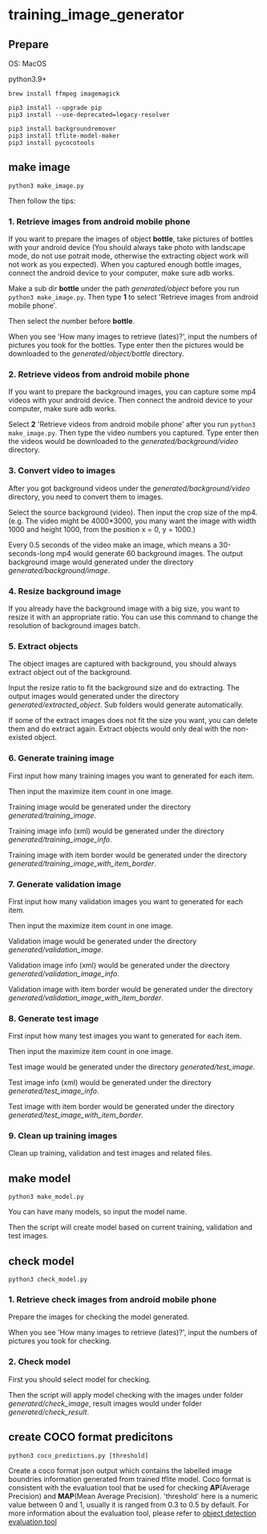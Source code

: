 # training_image_generator

## Prepare

OS: MacOS

python3.9+

```
brew install ffmpeg imagemagick

pip3 install --upgrade pip
pip3 install --use-deprecated=legacy-resolver

pip3 install backgroundremover
pip3 install tflite-model-maker
pip3 install pycocotools

```

## make image

```
python3 make_image.py

```

Then follow the tips:

### 1. Retrieve images from android mobile phone

If you want to prepare the images of object __bottle__, take pictures of bottles with your android device (You should always take photo with landscape mode, do not use potrait mode, otherwise the extracting object work will not work as you expected). When you captured enough bottle images, connect the android device to your computer, make sure adb works.

Make a sub dir __bottle__ under the path _generated/object_ before you run `python3 make_image.py`. Then type __1__ to select 'Retrieve images from android mobile phone'.

Then select the number before __bottle__.

When you see 'How many images to retrieve (lates)?', input the numbers of pictures you took for the bottles. Type enter then the pictures would be downloaded to the _generated/object/bottle_ directory.

### 2. Retrieve videos from android mobile phone

If you want to prepare the background images, you can capture some mp4 videos with your android device. Then connect the android device to your computer, make sure adb works.

Select __2__ 'Retrieve videos from android mobile phone' after you run `python3 make_image.py`. Then type the video numbers you captured. Type enter then the videos would be downloaded to the _generated/background/video_ directory.

### 3. Convert video to images

After you got background videos under the _generated/background/video_ directory, you need to convert them to images.

Select the source background (video). Then input the crop size of the mp4. (e.g. The video might be 4000*3000, you many want the image with width 1000 and height 1000, from the position x = 0, y = 1000.)

Every 0.5 seconds of the video make an image, which means a 30-seconds-long mp4 would generate 60 background images. The output background image would generated under the directory _generated/background/image_.

### 4. Resize background image

If you already have the background image with a big size, you want to resize it with an appropriate ratio. You can use this command to change the resolution of background images batch.

### 5. Extract objects

The object images are captured with background, you should always extract object out of the background.

Input the resize ratio to fit the background size and do extracting. The output images would generated under the directory _generated/extracted_object_. Sub folders would generate automatically.

If some of the extract images does not fit the size you want, you can delete them and do extract again. Extract objects would only deal with the non-existed object.

### 6. Generate training image

First input how many training images you want to generated for each item.

Then input the maximize item count in one image.

Training image would be generated under the directory _generated/training_image_.

Training image info (xml) would be generated under the directory _generated/training_image_info_.

Training image with item border would be generated under the directory _generated/training_image_with_item_border_.

### 7. Generate validation image

First input how many validation images you want to generated for each item.

Then input the maximize item count in one image.

Validation image would be generated under the directory _generated/validation_image_.

Validation image info (xml) would be generated under the directory _generated/validation_image_info_.

Validation image with item border would be generated under the directory _generated/validation_image_with_item_border_.

### 8. Generate test image

First input how many test images you want to generated for each item.

Then input the maximize item count in one image.

Test image would be generated under the directory _generated/test_image_.

Test image info (xml) would be generated under the directory _generated/test_image_info_.

Test image with item border would be generated under the directory _generated/test_image_with_item_border_.

### 9. Clean up training images

Clean up training, validation and test images and related files.


## make model 

```
python3 make_model.py

```

You can have many models, so input the model name.

Then the script will create model based on current training, validation and test images.

## check model

```
python3 check_model.py

```

### 1. Retrieve check images from android mobile phone

Prepare the images for checking the model generated.

When you see 'How many images to retrieve (lates)?', input the numbers of pictures you took for checking.


### 2. Check model

First you should select model for checking.

Then the script will apply model checking with the images under folder _generated/check_image_, result images would under folder _generated/check_result_.


## create COCO format predicitons

```
python3 coco_predictions.py [threshold]

```
Create a coco format json output which contains the labelled image boundries information generated from trained tflite model. Coco format is consistent with the evaluation tool that be used for checking **AP**(Average Precision) and **MAP**(Mean Average Precision). 'threshold' here is a numeric value between 0 and 1, usually it is ranged from 0.3 to 0.5 by default. For more information about the evaluation tool, please refer to [object detection evaluation tool](https://github.com/rafaelpadilla/review_object_detection_metrics#supported-bounding-box-formats)

